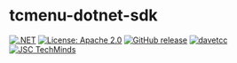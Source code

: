 # tcmenu-dotnet-sdk
[![.NET](https://github.com/TcMenu/tcmenu-dotnet-sdk/actions/workflows/dotnet.yml/badge.svg)](https://github.com/TcMenu/tcmenu-dotnet-sdk/actions/workflows/dotnet.yml)
[![License: Apache 2.0](https://img.shields.io/badge/license-Apache--2.0-green.svg)](https://github.com/TcMenu/tcmenu-dotnet-sdk/blob/main/LICENSE)
[![GitHub release](https://img.shields.io/github/release/TcMenu/tcmenu-dotnet-sdk.svg?maxAge=3600)](https://github.com/TcMenu/tcmenu-dotnet-sdk/releases)
[![davetcc](https://img.shields.io/badge/davetcc-dev-blue.svg)](https://github.com/davetcc)
[![JSC TechMinds](https://img.shields.io/badge/JSC-TechMinds-green.svg)](https://www.jsctm.cz)